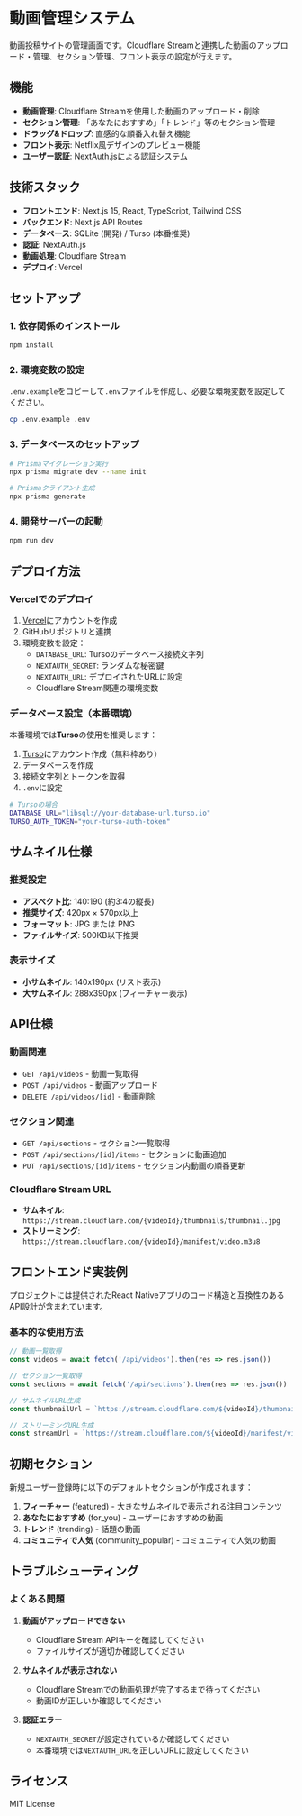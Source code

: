 # 動画管理システム

動画投稿サイトの管理画面です。Cloudflare Streamと連携した動画のアップロード・管理、セクション管理、フロント表示の設定が行えます。

## 機能

- **動画管理**: Cloudflare Streamを使用した動画のアップロード・削除
- **セクション管理**: 「あなたにおすすめ」「トレンド」等のセクション管理
- **ドラッグ&ドロップ**: 直感的な順番入れ替え機能
- **フロント表示**: Netflix風デザインのプレビュー機能
- **ユーザー認証**: NextAuth.jsによる認証システム

## 技術スタック

- **フロントエンド**: Next.js 15, React, TypeScript, Tailwind CSS
- **バックエンド**: Next.js API Routes
- **データベース**: SQLite (開発) / Turso (本番推奨)
- **認証**: NextAuth.js
- **動画処理**: Cloudflare Stream
- **デプロイ**: Vercel

## セットアップ

### 1. 依存関係のインストール

```bash
npm install
```

### 2. 環境変数の設定

`.env.example`をコピーして`.env`ファイルを作成し、必要な環境変数を設定してください。

```bash
cp .env.example .env
```

### 3. データベースのセットアップ

```bash
# Prismaマイグレーション実行
npx prisma migrate dev --name init

# Prismaクライアント生成
npx prisma generate
```

### 4. 開発サーバーの起動

```bash
npm run dev
```

## デプロイ方法

### Vercelでのデプロイ

1. [Vercel](https://vercel.com)にアカウントを作成
2. GitHubリポジトリと連携
3. 環境変数を設定：
   - `DATABASE_URL`: Tursoのデータベース接続文字列
   - `NEXTAUTH_SECRET`: ランダムな秘密鍵
   - `NEXTAUTH_URL`: デプロイされたURLに設定
   - Cloudflare Stream関連の環境変数

### データベース設定（本番環境）

本番環境では**Turso**の使用を推奨します：

1. [Turso](https://turso.tech)にアカウント作成（無料枠あり）
2. データベースを作成
3. 接続文字列とトークンを取得
4. `.env`に設定

```bash
# Tursoの場合
DATABASE_URL="libsql://your-database-url.turso.io"
TURSO_AUTH_TOKEN="your-turso-auth-token"
```

## サムネイル仕様

### 推奨設定
- **アスペクト比**: 140:190 (約3:4の縦長)
- **推奨サイズ**: 420px × 570px以上
- **フォーマット**: JPG または PNG
- **ファイルサイズ**: 500KB以下推奨

### 表示サイズ
- **小サムネイル**: 140x190px (リスト表示)
- **大サムネイル**: 288x390px (フィーチャー表示)

## API仕様

### 動画関連
- `GET /api/videos` - 動画一覧取得
- `POST /api/videos` - 動画アップロード
- `DELETE /api/videos/[id]` - 動画削除

### セクション関連
- `GET /api/sections` - セクション一覧取得
- `POST /api/sections/[id]/items` - セクションに動画追加
- `PUT /api/sections/[id]/items` - セクション内動画の順番更新

### Cloudflare Stream URL
- **サムネイル**: `https://stream.cloudflare.com/{videoId}/thumbnails/thumbnail.jpg`
- **ストリーミング**: `https://stream.cloudflare.com/{videoId}/manifest/video.m3u8`

## フロントエンド実装例

プロジェクトには提供されたReact Nativeアプリのコード構造と互換性のあるAPI設計が含まれています。

### 基本的な使用方法

```javascript
// 動画一覧取得
const videos = await fetch('/api/videos').then(res => res.json())

// セクション一覧取得
const sections = await fetch('/api/sections').then(res => res.json())

// サムネイルURL生成
const thumbnailUrl = `https://stream.cloudflare.com/${videoId}/thumbnails/thumbnail.jpg?time=0s`

// ストリーミングURL生成
const streamUrl = `https://stream.cloudflare.com/${videoId}/manifest/video.m3u8`
```

## 初期セクション

新規ユーザー登録時に以下のデフォルトセクションが作成されます：

1. **フィーチャー** (featured) - 大きなサムネイルで表示される注目コンテンツ
2. **あなたにおすすめ** (for_you) - ユーザーにおすすめの動画
3. **トレンド** (trending) - 話題の動画
4. **コミュニティで人気** (community_popular) - コミュニティで人気の動画

## トラブルシューティング

### よくある問題

1. **動画がアップロードできない**
   - Cloudflare Stream APIキーを確認してください
   - ファイルサイズが適切か確認してください

2. **サムネイルが表示されない**
   - Cloudflare Streamでの動画処理が完了するまで待ってください
   - 動画IDが正しいか確認してください

3. **認証エラー**
   - `NEXTAUTH_SECRET`が設定されているか確認してください
   - 本番環境では`NEXTAUTH_URL`を正しいURLに設定してください

## ライセンス

MIT License
